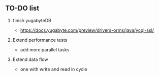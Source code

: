 ## TO-DO list

1. finish yugabyteDB
   - https://docs.yugabyte.com/preview/drivers-orms/java/ycql-ssl/

2. Extend performance tests
   - add more parallel tasks

3. Extend data flow
   - one with write and read in cycle